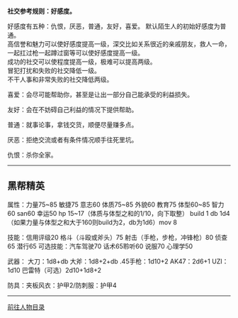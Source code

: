 
**社交参考规则：好感度。**

好感度有五种：仇恨，厌恶，普通，友好，喜爱。
默认陌生人的初始好感度为普通。  
高信誉和魅力可以使好感度提高一级，深交比如关系很近的亲戚朋友，救人一命，一起扛过枪一起蹲过窗等可以使好感度提高一级。  
成功的社交可以使程度提高一级，极难可以提高两级。  
冒犯打扰和失败的社交降低一级。  
不干人事和非常失败的社交降低两级。  

喜爱：会尽可能帮助你，甚至是让出一部分自己能承受的利益损失。

友好：会在不妨碍自己利益的情况下提供帮助。

普通：就事论事，拿钱交货，顺便尽量赚多点。

厌恶：拒绝交流或者有条件情况顺手往死里坑。

仇恨：杀你全家。

---
## 黑帮精英

属性：力量75~85 敏捷75 意志60 体质75~85 外貌60 教育75 体型60~85 智力60 san60 幸运50 hp 15~17（体质与体型之和的1/10，向下取整） build 1 db 1d4（如果力量与体型之和大于160则build为2，db为1d6）mov 8

技能：信用评级20 格斗（斗殴或斧头）75 射击（手枪，步枪，冲锋枪）80 侦查65 潜行65
可选技能：汽车驾驶70 话术65聆听60 说服70 心理学50

武器：
大刀：1d8+db
大斧：1d8+2+db
.45手枪：1d10+2
AK47：2d6+1
UZI：1d10
巴雷特（可选）2d10+1d8+2

防具：夹板风衣：护甲2/防刺服：护甲4


---

[前往人物目录](../人物目录.md)